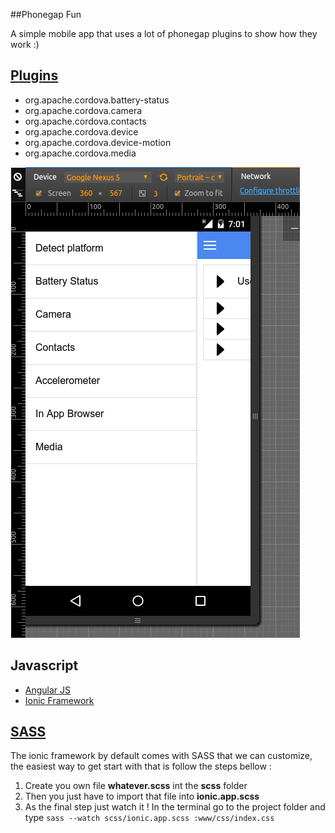##Phonegap Fun

A simple mobile app that uses a lot of phonegap plugins to show how they work :)

## [Plugins](http://plugins.cordova.io)

* org.apache.cordova.battery-status
* org.apache.cordova.camera
* org.apache.cordova.contacts
* org.apache.cordova.device
* org.apache.cordova.device-motion
* org.apache.cordova.media

![app](img.png)

## Javascript 

* [Angular JS](https://angularjs.org/)
* [Ionic Framework](http://ionicframework.com/)

## [SASS](http://sass-lang.com/)

The ionic framework by default comes with SASS that we can customize, the easiest way to get start with that is follow the steps bellow :

1. Create you own file **whatever.scss** int the **scss** folder
2. Then you just have to import that file into **ionic.app.scss**
3. As the final step just watch it ! In the terminal go to the project folder and type ``sass --watch scss/ionic.app.scss :www/css/index.css``
